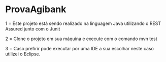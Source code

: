 # ProvaAgibank

1 = Este projeto está sendo realizado na linguagem Java utilizando o REST Assured junto com o Junit

2 = Clone o projeto em sua máquina e execute com o comando mvn test

3 = Caso prefirir pode executar por uma IDE a sua escolhar neste caso utilizei o Eclipse. 

